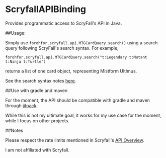 # ScryfallAPIBinding

Provides programmatic access to ScryFall's API in Java.

##Usage:

Simply use `forohfor.scryfall.api.MTGCardQuery.search()` using a search query following ScryFall's search syntax.
For example, 

`forohfor.scryfall.api.MTGCardQuery.search("t:Legendary t:Mutant t:Ninja t:Turtle")`

returns a list of one card object, representing Mistform Ultimus.

See the search syntax notes [here](https://www.scryfall.com/docs/syntax).

##Use with gradle and maven

For the moment, the API should be compatible with gradle and maven through [jitpack](https://jitpack.io/). 

While this is not my ultimate goal, it works for my use case for the moment, while I focus on other projects.

##Notes

Please respect the rate limits mentioned in Scryfall's [API Overview](https://scryfall.com/docs/api-overview).

I am not affiliated with Scryfall.
